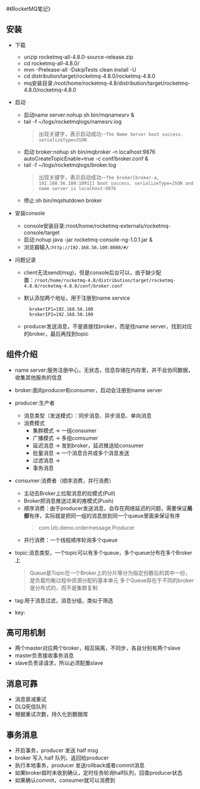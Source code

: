 #《RocketMQ笔记》

## 安装
  * 下载
  
    * unzip rocketmq-all-4.8.0-source-release.zip
    * cd rocketmq-all-4.8.0/
    * mvn -Prelease-all -DskipTests clean install -U
    * cd distribution/target/rocketmq-4.8.0/rocketmq-4.8.0
    * mq安装目录:/root/home/rocketmq-4.8/distribution/target/rocketmq-4.8.0/rocketmq-4.8.0

  * 启动
    * 启动name server:nohup sh bin/mqnamesrv &
    * tail -f ~/logs/rocketmqlogs/namesrv.log
        > 出现关键字，表示启动成功--`The Name Server boot success. serializeType=JSON`
    * 启动 broker:nohup sh bin/mqbroker -n localhost:9876 autoCreateTopicEnable=true -c conf/broker.conf &
    * tail -f ~/logs/rocketmqlogs/broker.log
        > 出现关键字，表示启动成功--`The broker[broker-a, 192.168.56.100:10911] boot success. serializeType=JSON and name server is localhost:9876`
    * 停止:sh bin/mqshutdown broker

  * 安装console
    * console安装目录:/root/home/rocketmq-externals/rocketmq-console/target
    * 启动:nohup java -jar rocketmq-console-ng-1.0.1.jar &
    * 浏览器输入:`http://192.168.56.100:8080/#/`

  * 问题记录
    * client无法send(msg)，但是console后台可以，由于缺少配置：`/root/home/rocketmq-4.8/distribution/target/rocketmq-4.8.0/rocketmq-4.8.0/conf/broker.conf`
    * 默认添加两个地址，用于注册到name service
    
      ```
        brokerIP1=192.168.56.100
        brokerIP2=192.168.56.100
      ```
                                        
    * producer发送消息，不是直接找broker，而是找name server，找到对应的broker，最后再找到topic
    
## 组件介绍

  * name server:服务注册中心，无状态，信息存储在内存里，并不会协同数据，收集其他服务的信息
  * broker:面向producer和consumer，启动会注册到name server
  * producer:生产者
    * 消息类型（发送模式）：同步消息、异步消息、单向消息
    * 消费模式
      * 集群模式 -> 一组consumer
      * 广播模式 -> 多组comsumer
      * 延迟消息 -> 发到broker，延迟推送给consumer
      * 批量消息 -> 一个消息合并成多个消息发送
      * 过滤消息 -> 
      * 事务消息
  * consumer:消费者（顺序消费，并行消费）
    * 主动去Broker上拉取消息的拉模式(Pull)
    * Broker把消息推送过来的推模式(Push)
    * 顺序消费：由于producer发送消息，会存在网络延迟的问题，需要保证**局部**有序，实际就是把同一组的消息放到同一个queue里面来保证有序
      > com.lzb.demo.ordermessage.Producer
    * 并行消费：一个线程顺序轮询多个queue
  * topic:消息类型，一个topic可以有多个queue，多个queue分布在多个Broker上
      > Queue是Topic在一个Broker上的分片等分为指定份数后的其中一份，是负载均衡过程中资源分配的基本单元
      > 多个Queue存在于不同的broker是分布式的，而不是集群复制

  * tag:用于消息过滤，消息分组，类似于筛选
  * key:
  
## 高可用机制
  * 两个master对应两个broker，相互隔离，不同步，各自分别有两个slave
  * master负责接收事务消息
  * slave负责读请求，所以必须配置slave
  
## 消息可靠
  * 消息衰减重试
  * DLQ死信队列
  * 根据重试次数，持久化到数据库
  
## 事务消息
  * 开启事务，producer 发送 half msg
  * broker 写入 half 队列，返回给producer
  * 执行本地事务，producer 发送rollback或者commit消息
  * 如果broker超时未收到确认，定时任务轮询half队列，回查producer状态
  * 如果确认commit，consumer就可以消费到

## 
